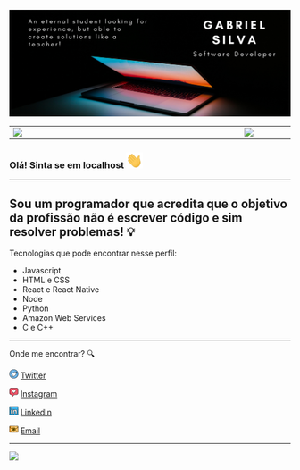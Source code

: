 ![capa github](https://github.com/devzgabriel/devzgabriel/blob/main/images/landing.png)

<center>
  <table>
    <tr>
        <td><img width="400px" align="left" src="https://github-readme-stats.vercel.app/api/top-langs/?username=devzgabriel&hide=html&layout=compact&theme=radical" /></td>
        <td><img width="495px" align="left" src="https://github-readme-stats.vercel.app/api?username=devzgabriel&theme=radical&show_icons=true"/></td>
    </tr>   
  </table>
</center>

### Olá! Sinta se em localhost <img src="https://github.com/devzgabriel/devzgabriel/blob/main/images/Hi.gif" width="30px">

---

## Sou um programador que acredita que o objetivo da profissão não é escrever código e sim resolver problemas! :bulb:

Tecnologias que pode encontrar nesse perfil:

- Javascript
- HTML e CSS
- React e React Native
- Node
- Python
- Amazon Web Services
- C e C++

---

Onde me encontrar? :mag:

<a href="https://twitter.com/devzgabriel"><img src="https://github.com/devzgabriel/devzgabriel/blob/main/images/twitter.png" width="16"></img></a> [Twitter](https://twitter.com/devzgabriel)

<a href="https://www.instagram.com/developer_gabriel/"><img src="https://github.com/devzgabriel/devzgabriel/blob/main/images/instagram.png" width="16"></img></a> [Instagram](https://www.instagram.com/developer_gabriel)

<a href="https://www.linkedin.com/in/gabriel-silva-devzgabriel/"><img src="https://github.com/devzgabriel/devzgabriel/blob/main/images/linkedin.png" width="16"></img></a> [LinkedIn](https://www.linkedin.com/in/gabriel-silva-devzgabriel/)

<a href="mailto:gabriel.etefmc@gmail.com"><img src="https://github.com/devzgabriel/devzgabriel/blob/main/images/email.png" width="16"></img></a> [Email](mailto:gabriel.etefmc@gmail.com)

---

![](https://komarev.com/ghpvc/?username=devzgabriel&color=blue&style=flat)

<!--
### Hi there 👋

Loking for a rocket!

An eternal student looking for experience, but able to create solutions like a teacher!

- 👯 I’m looking to collaborate on Python and JavaScript projects
- 🌱 I’m currently learning React and Node
- 📫 How to reach me: gabriel.etefmc@gmail.com

✨ _special_ ✨

Here are some ideas to get you started:

- 🔭 I’m currently working on ...
- 🌱 I’m currently learning ...
- 👯 I’m looking to collaborate on ...
- 🤔 I’m looking for help with ...
- 💬 Ask me about ...
- 📫 How to reach me: ...
- 😄 Pronouns: ...
- ⚡ Fun fact: ...
-->
